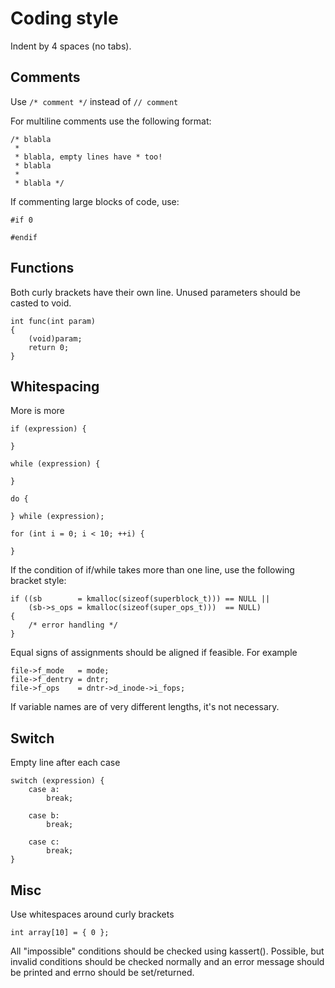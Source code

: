 # Coding style

Indent by 4 spaces (no tabs).

## Comments

Use `/* comment */` instead of `// comment`

For multiline comments use the following format:

```
/* blabla
 * 
 * blabla, empty lines have * too!
 * blabla
 * 
 * blabla */

```

If commenting large blocks of code, use:

```
#if 0

#endif
```

## Functions

Both curly brackets have their own line. Unused parameters should be casted to void.

```
int func(int param)
{
    (void)param;
    return 0;
}
```

## Whitespacing

More is more

```
if (expression) {

}

while (expression) {

}

do {

} while (expression);

for (int i = 0; i < 10; ++i) {

}
```

If the condition of if/while takes more than one line, use the following bracket style:

```
if ((sb        = kmalloc(sizeof(superblock_t))) == NULL ||
    (sb->s_ops = kmalloc(sizeof(super_ops_t)))  == NULL)
{
    /* error handling */
}

```

Equal signs of assignments should be aligned if feasible. For example
```
file->f_mode   = mode;
file->f_dentry = dntr;
file->f_ops    = dntr->d_inode->i_fops;
```

If variable names are of very different lengths, it's not necessary.

## Switch

Empty line after each case

```
switch (expression) {
    case a:
        break;

    case b:
        break;

    case c:
        break;
}
```

## Misc

Use whitespaces around curly brackets

```
int array[10] = { 0 };
```

All "impossible" conditions should be checked using kassert(). Possible, but invalid conditions should be checked normally and an error message should be printed and errno should be set/returned.
